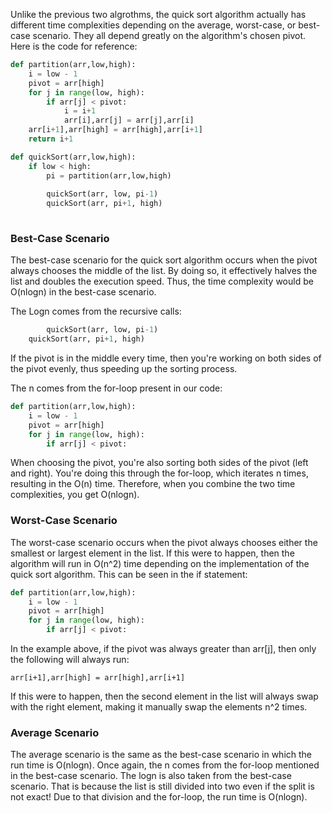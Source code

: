 <!--title={Quicksort Time Complexity}-->

<!--badges={Algorithms:15,Python:5}-->

<!--concepts={Quick sort}-->

Unlike the previous two algrothms, the quick sort algorithm actually has different time complexities depending on the average, worst-case, or best-case scenario. They all depend greatly on the algorithm's chosen pivot. Here is the code for reference:

```python
def partition(arr,low,high): 
    i = low - 1
    pivot = arr[high]
    for j in range(low, high): 
        if arr[j] < pivot: 
            i = i+1 
            arr[i],arr[j] = arr[j],arr[i]     
    arr[i+1],arr[high] = arr[high],arr[i+1] 
    return i+1 

def quickSort(arr,low,high): 
    if low < high: 
        pi = partition(arr,low,high) 
        
        quickSort(arr, low, pi-1) 
        quickSort(arr, pi+1, high)
        
```



### Best-Case Scenario

The best-case scenario for the quick sort algorithm occurs when the pivot always chooses the middle of the list. By doing so, it effectively halves the list and doubles the execution speed. Thus, the time complexity would be O(nlogn) in the best-case scenario. 

The Logn comes from the recursive calls:

```python
		quickSort(arr, low, pi-1) 
    quickSort(arr, pi+1, high)
```

If the pivot is in the middle every time, then you're working on both sides of the pivot evenly, thus speeding up the sorting process.

The n comes from the for-loop present in our code:

```python
def partition(arr,low,high): 
    i = low - 1
    pivot = arr[high]
    for j in range(low, high): 
        if arr[j] < pivot: 
```

When choosing the pivot, you're also sorting both sides of the pivot (left and right). You're doing this through the for-loop, which iterates n times, resulting in the O(n) time. Therefore, when you combine the two time complexities, you get O(nlogn). 

### Worst-Case Scenario

The worst-case scenario occurs when the pivot always chooses either the smallest or largest element in the list. If this were to happen, then the algorithm will run in O(n^2) time depending on the implementation of the quick sort algorithm. This can be seen in the if statement:

```python
def partition(arr,low,high): 
    i = low - 1
    pivot = arr[high]
    for j in range(low, high): 
        if arr[j] < pivot: 
```

In the example above, if the pivot was always greater than arr[j], then only the following will always run:

```
arr[i+1],arr[high] = arr[high],arr[i+1] 
```

If this were to happen, then the second element in the list will always swap with the right element, making it manually swap the elements n^2 times. 

### Average Scenario

The average scenario is the same as the best-case scenario in which the run time is O(nlogn). Once again, the n comes from the for-loop mentioned in the best-case scenario. The logn is also taken from the best-case scenario. That is because the list is still divided into two even if the split is not exact! Due to that division and the for-loop, the run time is O(nlogn).